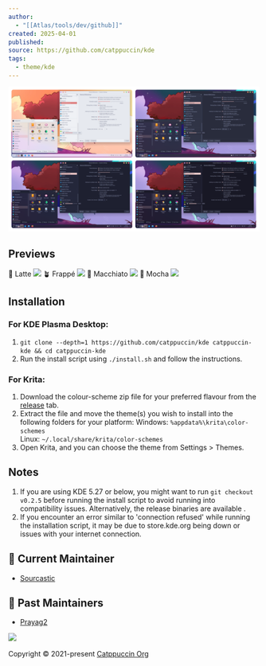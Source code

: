 ```yaml
---
author:
  - "[[Atlas/tools/dev/github]]"
created: 2025-04-01
published:
source: https://github.com/catppuccin/kde
tags:
  - theme/kde
---
```

[![](https://github.com/catppuccin/kde/raw/main/Assets/res.webp)](https://github.com/catppuccin/kde/blob/main/Assets/res.webp)

## Previews

🌻 Latte [![](https://github.com/catppuccin/kde/raw/main/Resources/LookAndFeel/Catppuccin-Latte-Global/contents/previews/fullscreenpreview.jpg)](https://github.com/catppuccin/kde/blob/main/Resources/LookAndFeel/Catppuccin-Latte-Global/contents/previews/fullscreenpreview.jpg) 🪴 Frappé [![](https://github.com/catppuccin/kde/raw/main/Resources/LookAndFeel/Catppuccin-Frappe-Global/contents/previews/fullscreenpreview.jpg)](https://github.com/catppuccin/kde/blob/main/Resources/LookAndFeel/Catppuccin-Frappe-Global/contents/previews/fullscreenpreview.jpg) 🌺 Macchiato [![](https://github.com/catppuccin/kde/raw/main/Resources/LookAndFeel/Catppuccin-Macchiato-Global/contents/previews/fullscreenpreview.jpg)](https://github.com/catppuccin/kde/blob/main/Resources/LookAndFeel/Catppuccin-Macchiato-Global/contents/previews/fullscreenpreview.jpg) 🌿 Mocha [![](https://github.com/catppuccin/kde/raw/main/Resources/LookAndFeel/Catppuccin-Mocha-Global/contents/previews/fullscreenpreview.jpg)](https://github.com/catppuccin/kde/blob/main/Resources/LookAndFeel/Catppuccin-Mocha-Global/contents/previews/fullscreenpreview.jpg) 

## Installation

### For KDE Plasma Desktop:

1. `git clone --depth=1 https://github.com/catppuccin/kde catppuccin-kde && cd catppuccin-kde`
2. Run the install script using `./install.sh` and follow the instructions.

### For Krita:

1. Download the colour-scheme zip file for your preferred flavour from the [release](https://github.com/catppuccin/kde/releases/) tab.
2. Extract the file and move the theme(s) you wish to install into the following folders for your platform: Windows: `%appdata%\krita\color-schemes`  
	Linux: `~/.local/share/krita/color-schemes`
3. Open Krita, and you can choose the theme from Settings > Themes.

## Notes

1. If you are using KDE 5.27 or below, you might want to run `git checkout v0.2.5` before running the install script to avoid running into compatibility issues. Alternatively, the release binaries are available .
2. If you encounter an error similar to 'connection refused' while running the installation script, it may be due to store.kde.org being down or issues with your internet connection.

## 💝 Current Maintainer

- [Sourcastic](https://github.com/Sourcastic)

## 💖 Past Maintainers

- [Prayag2](https://github.com/Prayag2)

[![](https://raw.githubusercontent.com/catppuccin/catppuccin/main/assets/footers/gray0_ctp_on_line.svg?sanitize=true)](https://raw.githubusercontent.com/catppuccin/catppuccin/main/assets/footers/gray0_ctp_on_line.svg?sanitize=true)

Copyright © 2021-present [Catppuccin Org](https://github.com/catppuccin)